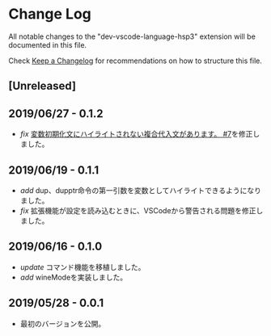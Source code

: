 # Change Log

All notable changes to the "dev-vscode-language-hsp3" extension will be documented in this file.

Check [Keep a Changelog](http://keepachangelog.com/) for recommendations on how to structure this file.

## [Unreleased]

## 2019/06/27 - 0.1.2
- _fix_ [変数初期化文にハイライトされない複合代入文があります。 #7](https://github.com/honobonosun/vscode-language-hsp3/issues/7)を修正しました。

## 2019/06/19 - 0.1.1
- _add_ dup、dupptr命令の第一引数を変数としてハイライトできるようになりました。
- _fix_ 拡張機能が設定を読み込むときに、VSCodeから警告される問題を修正しました。

## 2019/06/16 - 0.1.0
- _update_ コマンド機能を移植しました。
- _add_ wineModeを実装しました。

## 2019/05/28 - 0.0.1
- 最初のバージョンを公開。